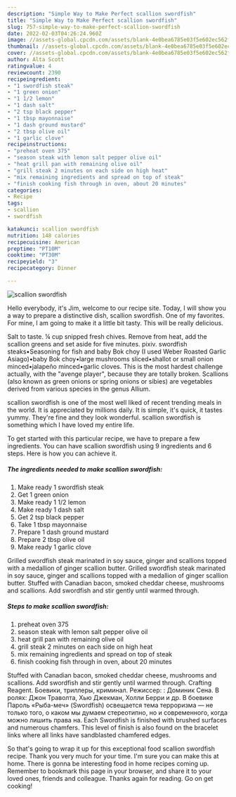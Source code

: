 ```yaml
---
description: "Simple Way to Make Perfect scallion swordfish"
title: "Simple Way to Make Perfect scallion swordfish"
slug: 757-simple-way-to-make-perfect-scallion-swordfish
date: 2022-02-03T04:26:24.960Z
image: //assets-global.cpcdn.com/assets/blank-4e0bea6785e03f5e602ec562f230caae08da540cada707380b4fe1bbebba43da.png
thumbnail: //assets-global.cpcdn.com/assets/blank-4e0bea6785e03f5e602ec562f230caae08da540cada707380b4fe1bbebba43da.png
cover: //assets-global.cpcdn.com/assets/blank-4e0bea6785e03f5e602ec562f230caae08da540cada707380b4fe1bbebba43da.png
author: Alta Scott
ratingvalue: 4
reviewcount: 2390
recipeingredient:
- "1 swordfish steak"
- "1 green onion"
- "1 1/2 lemon"
- "1 dash salt"
- "2 tsp black pepper"
- "1 tbsp mayonnaise"
- "1 dash ground mustard"
- "2 tbsp olive oil"
- "1 garlic clove"
recipeinstructions:
- "preheat oven 375"
- "season steak with lemon salt pepper olive oil"
- "heat grill pan with remaining olive oil"
- "grill steak 2 minutes on each side on high heat"
- "mix remaining ingredients and spread on top of steak"
- "finish cooking fish through in oven, about 20 minutes"
categories:
- Recipe
tags:
- scallion
- swordfish

katakunci: scallion swordfish 
nutrition: 148 calories
recipecuisine: American
preptime: "PT10M"
cooktime: "PT30M"
recipeyield: "3"
recipecategory: Dinner

---
```



![scallion swordfish](//assets-global.cpcdn.com/assets/blank-4e0bea6785e03f5e602ec562f230caae08da540cada707380b4fe1bbebba43da.png)

Hello everybody, it's Jim, welcome to our recipe site. Today, I will show you a way to prepare a distinctive dish, scallion swordfish. One of my favorites. For mine, I am going to make it a little bit tasty. This will be really delicious.

Salt to taste. ¼ cup snipped fresh chives. Remove from heat, add the scallion greens and set aside for five minutes. pixiv. swordfish steaks•Seasoning for fish and baby Bok choy (I used Weber Roasted Garlic Asiago)•baby Bok choy•large mushrooms sliced•shallot or small onion minced•jalapeño minced•garlic cloves. This is the most hardest challenge actually, with the &#34;avenge player&#34;, because they are totally broken. Scallions (also known as green onions or spring onions or sibies) are vegetables derived from various species in the genus Allium.

scallion swordfish is one of the most well liked of recent trending meals in the world. It is appreciated by millions daily. It is simple, it's quick, it tastes yummy. They're fine and they look wonderful. scallion swordfish is something which I have loved my entire life.


To get started with this particular recipe, we have to prepare a few ingredients. You can have scallion swordfish using 9 ingredients and 6 steps. Here is how you can achieve it.

<!--inarticleads1-->

##### The ingredients needed to make scallion swordfish:

1. Make ready 1 swordfish steak
1. Get 1 green onion
1. Make ready 1 1/2 lemon
1. Make ready 1 dash salt
1. Get 2 tsp black pepper
1. Take 1 tbsp mayonnaise
1. Prepare 1 dash ground mustard
1. Prepare 2 tbsp olive oil
1. Make ready 1 garlic clove


Grilled swordfish steak marinated in soy sauce, ginger and scallions topped with a medallion of ginger scallion butter. Grilled swordfish steak marinated in soy sauce, ginger and scallions topped with a medallion of ginger scallion butter. Stuffed with Canadian bacon, smoked cheddar cheese, mushrooms and scallions. Add swordfish and stir gently until warmed through. 

<!--inarticleads2-->

##### Steps to make scallion swordfish:

1. preheat oven 375
1. season steak with lemon salt pepper olive oil
1. heat grill pan with remaining olive oil
1. grill steak 2 minutes on each side on high heat
1. mix remaining ingredients and spread on top of steak
1. finish cooking fish through in oven, about 20 minutes


Stuffed with Canadian bacon, smoked cheddar cheese, mushrooms and scallions. Add swordfish and stir gently until warmed through. Crafting Reagent. Боевики, триллеры, криминал. Режиссер: : Доминик Сена. В ролях: Джон Траволта, Хью Джекман, Холли Берри и др. В боевике Пароль «Рыба-меч» (Swordfish) освещается тема терроризма — не только того, о каком мы думаем стереотипно, но и современного, когда можно лишить права на. Each Swordfish is finished with brushed surfaces and numerous chamfers. This level of finish is also found on the bracelet links where all links have sandblasted chamfered edges. 

So that's going to wrap it up for this exceptional food scallion swordfish recipe. Thank you very much for your time. I'm sure you can make this at home. There is gonna be interesting food in home recipes coming up. Remember to bookmark this page in your browser, and share it to your loved ones, friends and colleague. Thanks again for reading. Go on get cooking!
